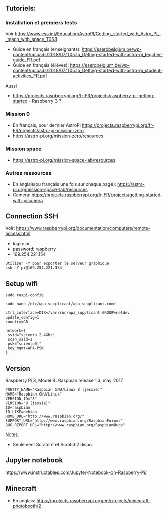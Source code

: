 ## Tutoriels:


### Installation et premiers tests

Voir https://www.esa.int/Education/AstroPI/Getting_started_with_Astro_Pi_-_teach_with_space_T05.1

* Guide en français (enseignants): https://eserobelgium.be/wp-content/uploads/2018/07/T05.1b_Getting-started-with-astro-pi_teqcher-guide_FR.pdf
* Guide en français (élèves): https://eserobelgium.be/wp-content/uploads/2018/07/T05.1b_Getting-started-with-astro-pi_student-activities_FR.pdf

Aussi

* https://projects.raspberrypi.org/fr-FR/projects/raspberry-pi-getting-started - Raspberry 3 ?

### Mission 0 

* En français, pour dernier AstroPi https://projects.raspberrypi.org/fr-FR/projects/astro-pi-mission-zero
* https://astro-pi.org/mission-zero/resources

### Mission space

* https://astro-pi.org/mission-space-lab/resources

### Autres ressources

* En anglais(ou français une fois sur chaque page): https://astro-pi.org/mission-space-lab/resources
* Camera: https://projects.raspberrypi.org/fr-FR/projects/getting-started-with-picamera


## Connection SSH

Voir: https://www.raspberrypi.org/documentation/computers/remote-access.html

* login: pi
* password: raspberry
* 169.254.221.154

```
Utiliser -Y pour exporter le serveur graphique
ssh -Y pi@169.254.221.154
```

## Setup wifi

```
sudo raspi-config

sudo nano /etc/wpa_supplicant/wpa_supplicant.conf

ctrl_interface=DIR=/var/run/wpa_supplicant GROUP=netdev
update_config=1
country=GB

network={
 ssid="sciento_2.4Ghz"
 scan_ssid=1
 psk="sciento0!"
 key_mgmt=WPA-PSK
}

```


## Version

Raspberry Pi 3, Model B. Raspbian release 1.3, may 2017

```
PRETTY_NAME="Raspbian GNU/Linux 8 (jessie)"
NAME="Raspbian GNU/Linux"
VERSION_ID="8"
VERSION="8 (jessie)"
ID=raspbian
ID_LIKE=debian
HOME_URL="http://www.raspbian.org/"
SUPPORT_URL="http://www.raspbian.org/RaspbianForums"
BUG_REPORT_URL="http://www.raspbian.org/RaspbianBugs"
```

Notes:

* Seulement Scratch1 et Scratch2 dispo. 

## Jupyter notebook

https://www.instructables.com/Jupyter-Notebook-on-Raspberry-Pi/


## Minecraft

* En anglais: https://projects.raspberrypi.org/en/projects/minecraft-photobooth/2
